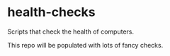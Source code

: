 # health-checks
Scripts that check the health of computers.

This repo will be populated with lots of fancy checks.
